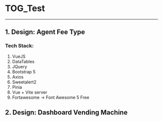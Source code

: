 # **TOG_Test**
___

## 1. Design: Agent Fee Type 

### Tech Stack: 

1. VueJS
2. DataTables
3. JQuery
4. Bootstrap 5
5. Axios
6. Sweetalert2
7. Pinia
8. Vue + Vite server
9. Fortawesome -> Font Awesome 5 Free


## 2. Design: Dashboard Vending Machine